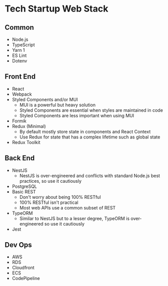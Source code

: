 # Tech Startup Web Stack

## Common

* Node.js
* TypeScript
* Yarn 1
* ES Lint
* Dotenv

## Front End

* React
* Webpack
* Styled Components and/or MUI
  * MUI is a powerful but heavy solution
  * Styled Components are essential when styles are maintained in code
  * Styled Components are less important when using MUI
* Formik
* Redux (Minimal)
  * By default mostly store state in components and React Context
  * Use Redux for state that has a complex lifetime such as global state
* Redux Toolkit

## Back End

* NestJS
  * NestJS is over-engineered and conflicts with standard Node.js best practices, so use it cautiously
* PostgreSQL
* Basic REST
  * Don't worry about being 100% RESTful
  * 100% RESTful isn't practical
  * Most web APIs use a common subset of REST
* TypeORM
  * Similar to NestJS but to a lesser degree, TypeORM is over-engineered so use it cautiously
* Jest

## Dev Ops

* AWS
* RDS
* Cloudfront
* ECS
* CodePipeline